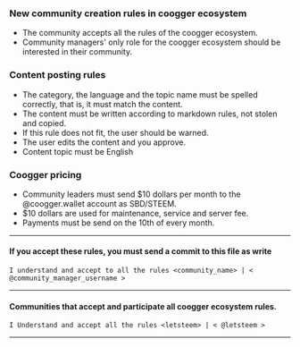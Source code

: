 ### New community creation rules in coogger ecosystem
- The community accepts all the rules of the coogger ecosystem.
- Community managers' only role for the coogger ecosystem should be interested in their community.

### Content posting rules

- The category, the language and the topic name must be spelled correctly, that is, it must match the content.
- The content must be written according to markdown rules, not stolen and copied.
- If this rule does not fit, the user should be warned.
- The user edits the content and you approve.
- Content topic must be English

### Coogger pricing

- Community leaders must send $10 dollars per month to the @coogger.wallet account as SBD/STEEM.
- $10 dollars are used for maintenance, service and server fee.
- Payments must be send on the 10th of every month.
-------

#### If you accept these rules, you must send a commit to this file as write
```
I understand and accept to all the rules <community_name> | < @community_manager_username >
```

-----------------------

#### Communities that accept and participate all coogger ecosystem rules.

```
I Understand and accept all the rules <letsteem> | < @letsteem >
```

---------
